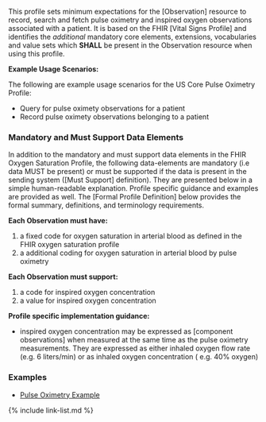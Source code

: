This profile sets minimum expectations for the [Observation] resource to record, search and fetch pulse oximetry and inspired oxygen observations associated with a patient. It is based on the FHIR [Vital Signs Profile] and identifies the *additional* mandatory core elements, extensions, vocabularies and value sets which **SHALL** be present in the Observation resource when using this profile.

**Example Usage Scenarios:**

The following are example usage scenarios for the US Core Pulse Oximetry Profile:

- Query for pulse oximety observations for a patient
- Record pulse oximety observations belonging to a patient

### Mandatory and Must Support Data Elements

In addition to the mandatory and must support data elements in the FHIR Oxygen Saturation Profile, the following data-elements are mandatory (i.e data MUST be present) or must be supported if the data is present in the sending system ([Must Support] definition). They are presented below in a simple human-readable explanation.  Profile specific guidance and examples are provided as well.  The [Formal Profile Definition] below provides the  formal summary, definitions, and  terminology requirements.

**Each Observation must have:**

1. a fixed code for oxygen saturation in arterial blood as defined in the FHIR oxygen saturation profile
1. a additional coding for oxygen saturation in arterial blood by pulse oximetry

**Each Observation must support:**

1. a code for inspired oxygen concentration
1. a value for inspired oxygen concentration

**Profile specific implementation guidance:**

- inspired oxygen concentration may be expressed as [component observations] when measured at the same time as the pulse oximetry measurements. They are expressed as either inhaled oxygen flow rate (e.g. 6 liters/min) or as inhaled oxygen concentration ( e.g. 40% oxygen)

### Examples

- [Pulse Oximetry Example](Observation-satO2-fiO2.html)

{% include link-list.md %}
